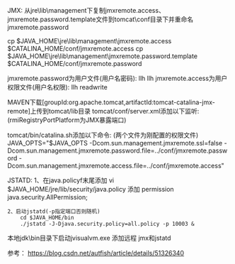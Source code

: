 JMX:
从jre\lib\management下复制jmxremote.access、jmxremote.password.template文件到tomcat\conf目录下并重命名jmxremote.password

cp $JAVA_HOME\jre\lib\management\jmxremote.access $CATALINA_HOME/conf/jmxremote.access
cp $JAVA_HOME\jre\lib\management\jmxremote.password.template $CATALINA_HOME/conf/jmxremote.password

jmxremote.password为用户文件(用户名密码): llh llh 
jmxremote.access为用户权限文件(用户名权限): llh readwrite 

MAVEN下载[groupId:org.apache.tomcat,artifactId:tomcat-catalina-jmx-remote]上传到tomcat/lib目录
tomcat/conf/server.xml添加以下监听:   (rmiRegistryPortPlatform为JMX暴露端口)
<Listener className="org.apache.catalina.mbeans.JmxRemoteLifecycleListener" rmiRegistryPortPlatform="10001" rmiServerPortPlatform="10002" />

tomcat/bin/catalina.sh添加以下命令:   (两个文件为刚配置的权限文件)
JAVA_OPTS="$JAVA_OPTS -Dcom.sun.management.jmxremote.ssl=false -Dcom.sun.management.jmxremote.password.file=../conf/jmxremote.password -Dcom.sun.management.jmxremote.access.file=../conf/jmxremote.access"

JSTATD:
    1、在java.policyf末尾添加
       vi $JAVA_HOME/jre/lib/security/java.policy 添加 permission java.security.AllPermission;
       
    2、启动jstatd(-p指定端口否则随机)
        cd $JAVA_HOME/bin
        ./jstatd -J-Djava.security.policy=all.policy -p 10003 &
        
        
本地jdk\bin目录下启动jvisualvm.exe  添加远程 jmx和jstatd


参考：
https://blog.csdn.net/autfish/article/details/51326340